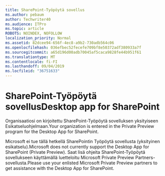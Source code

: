 ```yaml
---
title: SharePoint-Työpöytä sovellus
ms.author: pebaum
author: Techwriter40
ms.audience: ITPro
ms.topic: article
ROBOTS: NOINDEX, NOFOLLOW
localization_priority: Normal
ms.assetid: 82dcee94-656f-4ec8-a9b2-730adb564c06
ms.openlocfilehash: 036efbec52fecefe709bf8e50372adf380933a7f
ms.sourcegitcommit: a65d196d00adb70045af5caca9828fe44b951f61
ms.translationtype: MT
ms.contentlocale: fi-FI
ms.lasthandoff: 09/04/2019
ms.locfileid: "36751633"
---
```

# <a name="desktop-app-for-sharepoint"></a><span data-ttu-id="a9402-102">SharePoint-Työpöytä sovellus</span><span class="sxs-lookup"><span data-stu-id="a9402-102">Desktop app for SharePoint</span></span>

<span data-ttu-id="a9402-103">Organisaatiosi on kirjoitettu SharePoint-Työpöytä sovelluksen yksityiseen Esikatseluohjelmaan.</span><span class="sxs-lookup"><span data-stu-id="a9402-103">Your organization is entered in the Private Preview program for the Desktop App for SharePoint.</span></span>

<span data-ttu-id="a9402-104">Microsoft ei tue tällä hetkellä SharePointin Työpöytä sovellusta (yksityinen esikatselu).</span><span class="sxs-lookup"><span data-stu-id="a9402-104">Microsoft does not currently support the Desktop App for SharePoint (Private Preview).</span></span> <span data-ttu-id="a9402-105">Saat lisä ohjeita SharePoint-Työpöytä sovellukseen käyttämällä luetteloitu Microsoft Private Preview Partners-sovellusta.</span><span class="sxs-lookup"><span data-stu-id="a9402-105">Please use your enlisted Microsoft Private Preview partners to get assistance with the Desktop App for SharePoint.</span></span>

